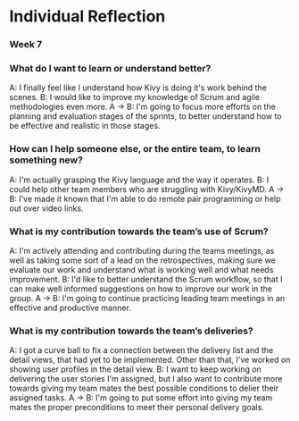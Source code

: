 # Individual Reflection
### Week 7

### What do I want to learn or understand better?
A: I finally feel like I understand how Kivy is doing it's work behind the scenes.
B: I would like to improve my knowledge of Scrum and agile methodologies even more.
A -> B: I'm going to focus more efforts on the planning and evaluation stages of the sprints, to better understand how to be effective and realistic in those stages.

### How can I help someone else, or the entire team, to learn something new?
A: I'm actually grasping the Kivy language and the way it operates. 
B: I could help other team members who are struggling with Kivy/KivyMD. 
A -> B: I've made it known that I'm able to do remote pair programming or help out over video links.

### What is my contribution towards the team’s use of Scrum?
A: I'm actively attending and contributing during the teams meetings, as well as taking some sort of a lead on the retrospectives, making sure we evaluate our work and understand what is working well and what needs improvement.
B: I'd like to better understand the Scrum workflow, so that I can make well informed suggestions on how to improve our work in the group.
A -> B: I'm going to continue practicing leading team meetings in an effective and productive manner.

### What is my contribution towards the team’s deliveries?
A: I got a curve ball to fix a connection between the delivery list and the detail views, that had yet to be implemented. Other than that, I've worked on showing user profiles in the detail view.
B: I want to keep working on delivering the user stories I'm assigned, but I also want to contribute more towards giving my team mates the best possible conditions to delier their assigned tasks.
A -> B: I'm going to put some effort into giving my team mates the proper preconditions to meet their personal delivery goals.
